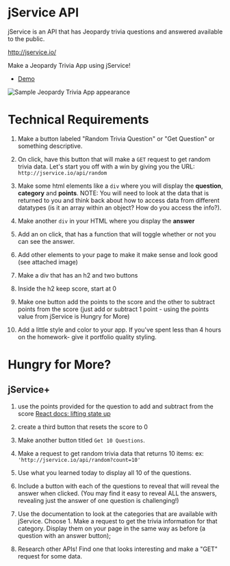 # jService API

jService is an API that has Jeopardy trivia questions and answered available to the public.

http://jservice.io/

Make a Jeopardy Trivia App using jService!
- [Demo](https://fxxol.csb.app/)

![Sample Jeopardy Trivia App appearance](https://i.imgur.com/zb0hwTY.png)

# Technical Requirements

1. Make a button labeled "Random Trivia Question" or "Get Question" or something descriptive.

1. On click, have this button that will make a `GET` request to get random trivia data.  Let's start you off with a win by giving you the URL: `http://jservice.io/api/random`

1. Make some html elements like a  `div` where you will display the **question**, **category** and **points**. NOTE: You will need to look at the data that is returned to you and think back about how to access data from different datatypes (is it an array within an object? How do you access the info?).

1. Make another `div` in your HTML where you display the **answer**

1. Add an on click, that has a function that will toggle whether or not you can see the answer.

1. Add other elements to your page to make it make sense and look good (see attached image)

1. Make a div that has an h2 and two buttons

1. Inside the h2 keep score, start at 0

1. Make one button add the points to the score and the other to subtract points from the score (just add or subtract 1 point - using the points value from jService is Hungry for More)

1. Add a little style and color to your app. If you've spent less than 4 hours on the homework- give it portfolio quality styling.

# Hungry for More?

## jService+

1. use the points provided for the question to add and subtract from the score [React docs: lifting state up](https://reactjs.org/docs/lifting-state-up.html)

1. create a third button that resets the score to 0

1. Make another button titled `Get 10 Questions`.

1. Make a request to get random trivia data that returns 10 items:
ex: `'http://jservice.io/api/random?count=10'`

1. Use what you learned today to display all 10 of the questions.

1. Include a button with each of the questions to reveal that will reveal the answer when clicked. (You may find it easy to reveal ALL the answers, revealing just the answer of one question is challenging!)

1. Use the documentation to look at the categories that are available with jService. Choose 1. Make a request to get the trivia information for that category. Display them on your page in the same way as before (a question with an answer button);

1. Research other APIs! Find one that looks interesting and make a "GET" request for some data.
